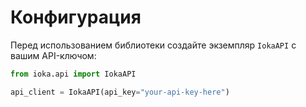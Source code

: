 # Конфигурация

Перед использованием библиотеки создайте экземпляр `IokaAPI` с вашим API-ключом:

```python
from ioka.api import IokaAPI

api_client = IokaAPI(api_key="your-api-key-here")